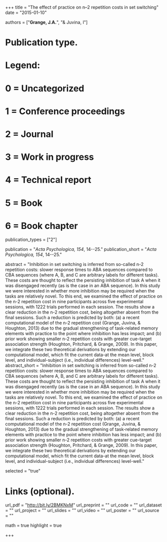 +++
title = "The effect of practice on n–2 repetition costs in set switching"
date = "2015-01-10"

authors = ["**Grange, J.A.**", "& Juvina, I"]

# Publication type.
# Legend:
# 0 = Uncategorized
# 1 = Conference proceedings
# 2 = Journal
# 3 = Work in progress
# 4 = Technical report
# 5 = Book
# 6 = Book chapter
publication_types = ["2"]

publication = "*Acta Psychologica, 154*, 14--25."
publication_short = "*Acta Psychologica, 154*, 14--25."

abstract = "Inhibition in set switching is inferred from so-called n-2 repetition costs: slower response times to ABA sequences compared to CBA sequences (where A, B, and C are arbitrary labels for different tasks). These costs are thought to reflect the persisting inhibition of task A when it was disengaged recently (as is the case in an ABA sequence). In this study we were interested in whether more inhibition may be required when the tasks are relatively novel. To this end, we examined the effect of practice on the n-2 repetition cost in nine participants across five experimental sessions, with 1222 trials performed in each session. The results show a clear reduction in the n-2 repetition cost, being altogether absent from the final sessions. Such a reduction is predicted by both: (a) a recent computational model of the n-2 repetition cost (Grange, Juvina, & Houghton, 2013) due to the gradual strengthening of task-related memory elements with practice to the point where inhibition has less impact; and (b) prior work showing smaller n-2 repetition costs with greater cue-target association strength (Houghton, Pritchard, & Grange, 2009). In this paper, we integrate these two theoretical derivations by extending our computational model, which fit the current data-at the mean level, block level, and individual-subject (i.e., individual differences) level-well."
abstract_short = "Inhibition in set switching is inferred from so-called n-2 repetition costs: slower response times to ABA sequences compared to CBA sequences (where A, B, and C are arbitrary labels for different tasks). These costs are thought to reflect the persisting inhibition of task A when it was disengaged recently (as is the case in an ABA sequence). In this study we were interested in whether more inhibition may be required when the tasks are relatively novel. To this end, we examined the effect of practice on the n-2 repetition cost in nine participants across five experimental sessions, with 1222 trials performed in each session. The results show a clear reduction in the n-2 repetition cost, being altogether absent from the final sessions. Such a reduction is predicted by both: (a) a recent computational model of the n-2 repetition cost (Grange, Juvina, & Houghton, 2013) due to the gradual strengthening of task-related memory elements with practice to the point where inhibition has less impact; and (b) prior work showing smaller n-2 repetition costs with greater cue-target association strength (Houghton, Pritchard, & Grange, 2009). In this paper, we integrate these two theoretical derivations by extending our computational model, which fit the current data-at the mean level, block level, and individual-subject (i.e., individual differences) level-well."

selected = "true"

# Links (optional).
url_pdf = "http://bit.ly/2BMKNxM"
url_preprint = ""
url_code = ""
url_dataset = ""
url_project = ""
url_slides = ""
url_video = ""
url_poster = ""
url_source = ""

math = true
highlight = true

+++